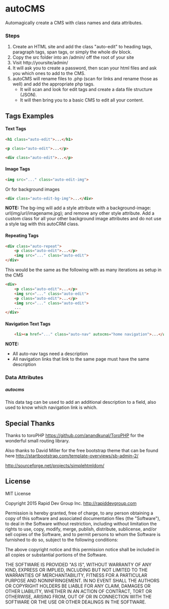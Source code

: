 # autoCMS
Automagically create a CMS with class names and data attributes.


### Steps
1. Create an HTML site and add the class "auto-edit" to heading tags, paragraph tags, span tags, or simply the whole div block.
2. Copy the src folder into an /admin/ off the root of your site
3. Visit http://yoursite/admin/
4. It will ask you to create a password, then scan your html files and ask you which ones to add to the CMS.
5. autoCMS will rename files to .php (scan for links and rename those as well) and add the appropriate php tags.
    * It will scan and look for edit tags and create a data file structure (JSON).
    * It will then bring you to a basic CMS to edit all your content.
    

## Tags Examples

#### Text Tags

```HTML
<h1 class="auto-edit">...</h1>

<p class="auto-edit">...</p>

<div class="auto-edit">...</p>
```


#### Image Tags

```HTML
<img src="..." class="auto-edit-img">
```
Or for background images

```HTML
<div class="auto-edit-bg-img">...</div>
```
**NOTE:**
The bg-img will add a style attribute with a background-image: url(img/url/imagename.jpg); and remove any other style attribute. Add a custom class for all your other background image attributes and do not use a style tag with this autoCRM class.


#### Repeating Tags

```HTML
<div class="auto-repeat">
    <p class="auto-edit">...</p>
    <img src="..." class="auto-edit">
</div>
```

This would be the same as the following with as many iterations as setup in the CMS

```HTML
<div>
    <p class="auto-edit">...</p>
    <img src="..." class="auto-edit">
    <p class="auto-edit">...</p>
    <img src="..." class="auto-edit">
    ...
</div>
```


#### Navigation Text Tags

```HTML
    <li><a href="..." class="auto-nav" autocms="home navigation">...</a>
```
**NOTE:**
* All auto-nav tags need a description
* All navigation links that link to the same page must have the same description

### Data Attributes

##### autocms

This data tag can be used to add an additional description to a field, also used to know which navigation link is which.


## Special Thanks

Thanks to toroPHP https://github.com/anandkunal/ToroPHP for the wonderful small routing library.

Also thanks to David Miller for the free bootstrap theme that can be found here http://startbootstrap.com/template-overviews/sb-admin-2/

http://sourceforge.net/projects/simplehtmldom/

## License

MIT License

Copyright 2015 Rapid Dev Group Inc. http://rapiddevgroup.com

Permission is hereby granted, free of charge, to any person obtaining
a copy of this software and associated documentation files (the
"Software"), to deal in the Software without restriction, including
without limitation the rights to use, copy, modify, merge, publish,
distribute, sublicense, and/or sell copies of the Software, and to
permit persons to whom the Software is furnished to do so, subject to
the following conditions:

The above copyright notice and this permission notice shall be
included in all copies or substantial portions of the Software.

THE SOFTWARE IS PROVIDED "AS IS", WITHOUT WARRANTY OF ANY KIND,
EXPRESS OR IMPLIED, INCLUDING BUT NOT LIMITED TO THE WARRANTIES OF
MERCHANTABILITY, FITNESS FOR A PARTICULAR PURPOSE AND
NONINFRINGEMENT. IN NO EVENT SHALL THE AUTHORS OR COPYRIGHT HOLDERS BE
LIABLE FOR ANY CLAIM, DAMAGES OR OTHER LIABILITY, WHETHER IN AN ACTION
OF CONTRACT, TORT OR OTHERWISE, ARISING FROM, OUT OF OR IN CONNECTION
WITH THE SOFTWARE OR THE USE OR OTHER DEALINGS IN THE SOFTWARE.